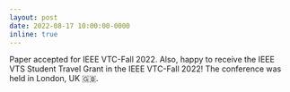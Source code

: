 ```yaml
---
layout: post
date: 2022-08-17 10:00:00-0000
inline: true
---
```


Paper accepted for IEEE VTC-Fall 2022. Also, happy to receive the IEEE VTS Student Travel Grant in the IEEE VTC-Fall 2022! The conference was held in London, UK 🇬🇧.
